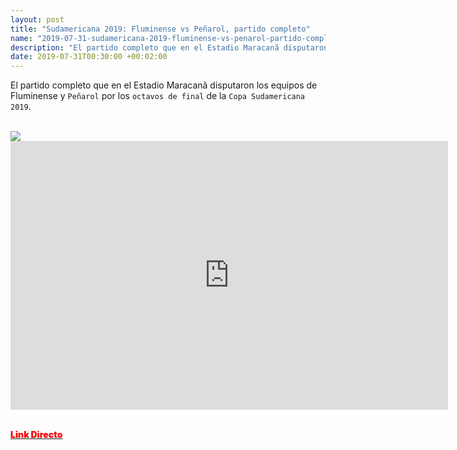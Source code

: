 ```yaml
---
layout: post
title: "Sudamericana 2019: Fluminense vs Peñarol, partido completo"
name: "2019-07-31-sudamericana-2019-fluminense-vs-penarol-partido-completo.md"
description: "El partido completo que en el Estadio Maracanã disputaron los equipos de Fluminense y Peñarol por los octavos de final de la Copa Sudamericana 2019"
date: 2019-07-31T00:30:00 +00:02:00
---
```


El partido completo que en el Estadio Maracanã disputaron los equipos de Fluminense y `Peñarol` por los `octavos de final` de la `Copa Sudamericana 2019`.

<br>

<img src="https://i.imgur.com/JgzSBUV.jpg" class="responsive-image" style="max-width: 2130px;">

<br>

<div class="embed-responsive embed-responsive-16by9">
  <iframe class="embed-responsive-item" src="https://embed.mystream.to/99yt2sjp87ys" scrolling="no" frameborder="0" width="700" height="430" allowfullscreen="true" webkitallowfullscreen="true" mozallowfullscreen="true"></iframe>
</div>

<br>

<a href="https://mystream.to/watch/99yt2sjp87ys"><span style="color: red;font-weight: 900;">Link Directo</span></a>
